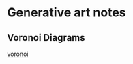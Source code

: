 # Generative art notes

## Voronoi Diagrams

[voronoi](https://www.codeproject.com/Articles/411242/Create-a-Voronoi-diagram-1-of-2)
